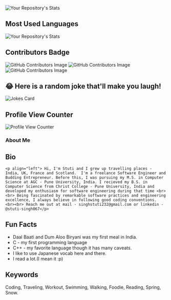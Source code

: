 

![Your Repository's Stats](https://github-readme-stats.vercel.app/api?username=stuti-singh-in&show_icons=true)


##  Most Used Languages
![Your Repository's Stats](https://github-readme-stats.vercel.app/api/top-langs/?username=stuti-singh-in&theme=blue-green)

## Contributors Badge
![GitHub Contributors Image](https://contrib.rocks/image?repo=stuti-singh-in/Vedic)
![GitHub Contributors Image](https://contrib.rocks/image?repo=stuti-singh-in/C4GT)
![GitHub Contributors Image](https://contrib.rocks/image?repo=stuti-singh-in/indicnlp_catalog)



## 😂 Here is a random joke that'll make you laugh!
![Jokes Card](https://readme-jokes.vercel.app/api)

##  Profile View Counter

![Profile View Counter](https://komarev.com/ghpvc/?username=stuti-singh-in)

### About Me

   ## Bio 
    <p align="left"> Hi, I'm Stuti and I grew up travelling places - India, UK, France and Scotland.  I'm a freelance Software Engineer and Budding Entrepreneur. Before this, I was pursuing my M.S. in Computer Science at AGC - Pune University, India. I recieved my B.S. in Computer Science from Christ College - Pune University, India and developed my enthusiasm for software engineering during that time <br><br> Being fascinated by remarkable software practices and engineering excellence, I always believe in following good coding conventions.
    <br><br> Reach me out at mail - singhstuti232@gmail.com or linkedin - @stuti-singh067</p>
  

  ## Fun Facts

- Daal Baati and Dum Aloo Biryani was my first meal in  India.
- C - my first programming language 
- C++ - my favorite language though it has many caveats.
- I like to use Japanese vocab here and there.
- I read a lot.(I mean it :p)

## Keywords

Coding, Traveling, Workout, Swimming, Walking, Foodie, Reading, Spring, Snow.




